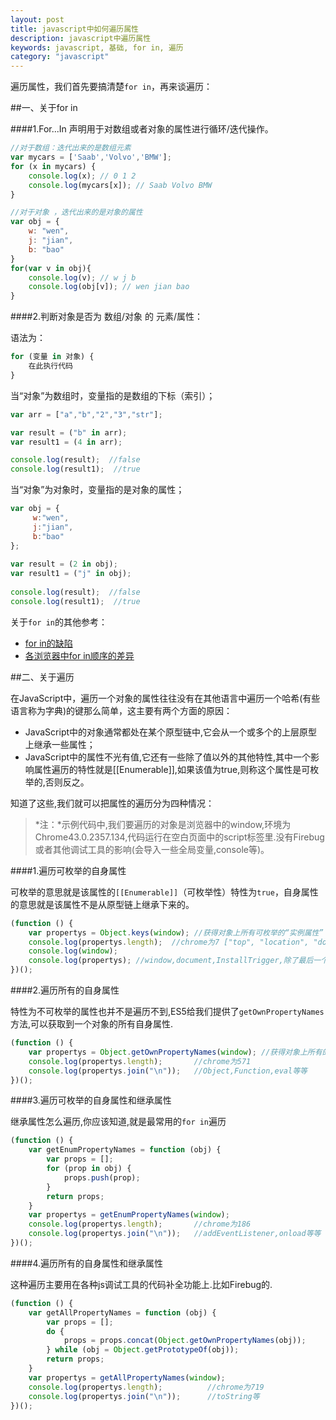 ```yaml
---
layout: post
title: javascript中如何遍历属性
description: javascript中遍历属性
keywords: javascript, 基础, for in, 遍历
category: "javascript"
---
```


遍历属性，我们首先要搞清楚`for in`，再来谈遍历：

##一、关于for in

####1.For...In 声明用于对数组或者对象的属性进行循环/迭代操作。

```js
//对于数组：迭代出来的是数组元素
var mycars = ['Saab','Volvo','BMW']; 
for (x in mycars) {  
    console.log(x); // 0 1 2
    console.log(mycars[x]); // Saab Volvo BMW
} 

//对于对象 ，迭代出来的是对象的属性
var obj = {  
    w: "wen",
    j: "jian",
    b: "bao"  
}  
for(var v in obj){  
    console.log(v); // w j b
    console.log(obj[v]); // wen jian bao
}   
```

####2.判断对象是否为 数组/对象 的 元素/属性：

语法为：

```js
for (变量 in 对象) {
    在此执行代码
}
```

当“对象”为数组时，变量指的是数组的下标（索引）；

```js
var arr = ["a","b","2","3","str"]; 

var result = ("b" in arr);  
var result1 = (4 in arr);  

console.log(result);  //false
console.log(result1);  //true
```

当“对象”为对象时，变量指的是对象的属性；

```js
var obj = {
     w:"wen",  
     j:"jian",  
     b:"bao"  
};
      
var result = (2 in obj);      
var result1 = ("j" in obj);  
  
console.log(result);  //false
console.log(result1);  //true
```

关于`for in`的其他参考：

- <a rel="nofollow" href="http://www.cnblogs.com/snandy/archive/2011/03/03/1970132.html" target="_blank" title="">for in的缺陷</a>
- <a rel="nofollow" href="http://www.cnblogs.com/snandy/archive/2011/03/29/1998714.html" target="_blank" title="">各浏览器中for in顺序的差异</a>

##二、关于遍历

在JavaScript中，遍历一个对象的属性往往没有在其他语言中遍历一个哈希(有些语言称为字典)的键那么简单，这主要有两个方面的原因： 

- JavaScript中的对象通常都处在某个原型链中,它会从一个或多个的上层原型上继承一些属性；
- JavaScript中的属性不光有值,它还有一些除了值以外的其他特性,其中一个影响属性遍历的特性就是[[Enumerable]],如果该值为true,则称这个属性是可枚举的,否则反之。

知道了这些,我们就可以把属性的遍历分为四种情况：

> *注：*示例代码中,我们要遍历的对象是浏览器中的window,环境为Chrome43.0.2357.134,代码运行在空白页面中的script标签里.没有Firebug或者其他调试工具的影响(会导入一些全局变量,console等)。

####1.遍历可枚举的自身属性

可枚举的意思就是该属性的`[[Enumerable]]`（可枚举性）特性为`true`，自身属性的意思就是该属性不是从原型链上继承下来的。

```js
(function () {
    var propertys = Object.keys(window); //获得对象上所有可枚举的“实例属性”
    console.log(propertys.length);  //chrome为7 ["top", "location", "document", "window", "external", "chrome", "propertys"]
    console.log(window);
    console.log(propertys); //window,document,InstallTrigger,除了最后一个是火狐私有的属性,原来window对象只有两个可枚举的自身属性.window属性指向window对象自身,一般没什么用.
})();
```

####2.遍历所有的自身属性

特性为不可枚举的属性也并不是遍历不到,ES5给我们提供了`getOwnPropertyNames`方法,可以获取到一个对象的所有自身属性.

```js
(function () {
    var propertys = Object.getOwnPropertyNames(window); //获得对象上所有的“实例属性”
    console.log(propertys.length);       //chrome为571
    console.log(propertys.join("\n"));   //Object,Function,eval等等
})();
```

####3.遍历可枚举的自身属性和继承属性

继承属性怎么遍历,你应该知道,就是最常用的`for in`遍历

```js
(function () {
    var getEnumPropertyNames = function (obj) {
        var props = [];
        for (prop in obj) {
            props.push(prop);
        }
        return props;
    }
    var propertys = getEnumPropertyNames(window);
    console.log(propertys.length);       //chrome为186
    console.log(propertys.join("\n"));   //addEventListener,onload等等
})();
```

####4.遍历所有的自身属性和继承属性

这种遍历主要用在各种js调试工具的代码补全功能上.比如Firebug的.

```js
(function () {
    var getAllPropertyNames = function (obj) {
        var props = [];
        do {
            props = props.concat(Object.getOwnPropertyNames(obj));
        } while (obj = Object.getPrototypeOf(obj));
        return props;
    }
    var propertys = getAllPropertyNames(window);
    console.log(propertys.length);          //chrome为719
    console.log(propertys.join("\n"));      //toString等
})();
```
